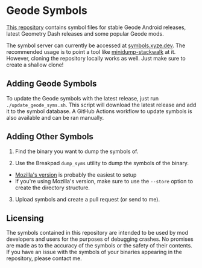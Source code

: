 # Geode Symbols

[This repository](https://github.com/qimiko/geode-symbols) contains symbol files for stable Geode Android releases, latest Geometry Dash releases and some popular Geode mods.

The symbol server can currently be accessed at [symbols.xyze.dev](https://symbols.xyze.dev/).
The recommended usage is to point a tool like [minidump-stackwalk](https://crates.io/crates/minidump-stackwalk) at it.
However, cloning the repository locally works as well.
Just make sure to create a shallow clone!

## Adding Geode Symbols

To update the Geode symbols with the latest release, just run `./update_geode_syms.sh`.
This script will download the latest release and add it to the symbol database.
A GitHub Actions workflow to update symbols is also available and can be ran manually.

## Adding Other Symbols

1. Find the binary you want to dump the symbols of.

2. Use the Breakpad `dump_syms` utility to dump the symbols of the binary.
  - [Mozilla's version](https://github.com/mozilla/dump_syms) is probably the easiest to setup
  - If you're using Mozilla's version, make sure to use the `--store` option to create the directory structure.

3. Upload symbols and create a pull request (or send to me).

## Licensing

The symbols contained in this repository are intended to be used by mod developers and users for the purposes of debugging crashes.
No promises are made as to the accuracy of the symbols or the safety of their contents.
If you have an issue with the symbols of your binaries appearing in the repository, please contact me.
